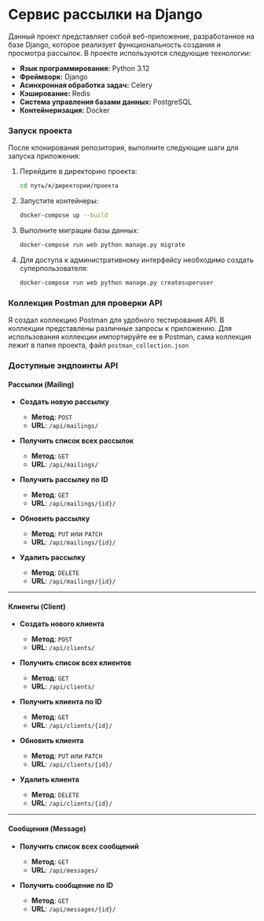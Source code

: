 # Сервис рассылки на Django

Данный проект представляет собой веб-приложение, разработанное на базе Django, которое реализует функциональность создания и просмотра рассылок. 
В проекте используются следующие технологии:

- **Язык программирования:** Python 3.12
- **Фреймворк:** Django
- **Асинхронная обработка задач:** Celery
- **Кэширование:** Redis
- **Система управления базами данных:** PostgreSQL
- **Контейнеризация:** Docker

### Запуск проекта
После клонирования репозитория, выполните следующие шаги для запуска приложения:

1. Перейдите в директорию проекта:
   ```bash
   cd путь/к/директории/проекта
   ```
2. Запустите контейнеры:
    ```bash
    docker-compose up --build
    ```

3. Выполните миграции базы данных:
    ```bash
    docker-compose run web python manage.py migrate
    ```

4. Для доступа к административному интерфейсу необходимо создать суперпользователя:
    ```bash
    docker-compose run web python manage.py createsuperuser
    ```
### Коллекция Postman для проверки API
Я создал коллекцию Postman для удобного тестирования API. 
В коллекции представлены различные запросы к приложению. 
Для использования коллекции импортируйте ее в Postman, сама коллекция лежит в папке проекта, файл ```postman_collection.json```

### Доступные эндпоинты API

#### Рассылки (Mailing)
- **Создать новую рассылку**
  - **Метод**: `POST`
  - **URL**: `/api/mailings/`

- **Получить список всех рассылок**
  - **Метод**: `GET`
  - **URL**: `/api/mailings/`

- **Получить рассылку по ID**
  - **Метод**: `GET`
  - **URL**: `/api/mailings/{id}/`

- **Обновить рассылку**
  - **Метод**: `PUT` или `PATCH`
  - **URL**: `/api/mailings/{id}/`

- **Удалить рассылку**
  - **Метод**: `DELETE`
  - **URL**: `/api/mailings/{id}/`

---

#### Клиенты (Client)
- **Создать нового клиента**
  - **Метод**: `POST`
  - **URL**: `/api/clients/`

- **Получить список всех клиентов**
  - **Метод**: `GET`
  - **URL**: `/api/clients/`

- **Получить клиента по ID**
  - **Метод**: `GET`
  - **URL**: `/api/clients/{id}/`

- **Обновить клиента**
  - **Метод**: `PUT` или `PATCH`
  - **URL**: `/api/clients/{id}/`

- **Удалить клиента**
  - **Метод**: `DELETE`
  - **URL**: `/api/clients/{id}/`

---

#### Сообщения (Message)
- **Получить список всех сообщений**
  - **Метод**: `GET`
  - **URL**: `/api/messages/`

- **Получить сообщение по ID**
  - **Метод**: `GET`
  - **URL**: `/api/messages/{id}/`
